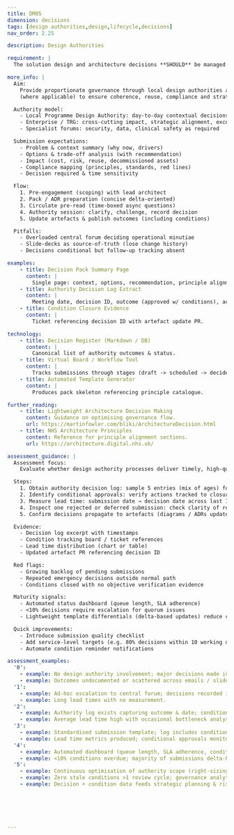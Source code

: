 ```yaml
---
title: DM05
dimension: decisions
tags: [design authorities,design,lifecycle,decisions]
nav_order: 2.25

description: Design Authorities

requirement: |
  The solution design and architecture decisions **SHOULD** be managed through local programme design authorities and TRG at the appropriate stages of the lifecycle. The relevant Lead Architects and Subject Matter Experts (SMEs) are engaged and are supportive.

more_info: |
  Aim:
    Provide proportionate governance through local design authorities and TRG
    (where applicable) to ensure coherence, reuse, compliance and strategic fit.

  Authority model:
    - Local Programme Design Authority: day-to-day contextual decisions
    - Enterprise / TRG: cross-cutting impact, strategic alignment, exceptions
    - Specialist forums: security, data, clinical safety as required

  Submission expectations:
    - Problem & context summary (why now, drivers)
    - Options & trade-off analysis (with recommendation)
    - Impact (cost, risk, reuse, decommissioned assets)
    - Compliance mapping (principles, standards, red lines)
    - Decision required & time sensitivity

  Flow:
    1. Pre-engagement (scoping) with lead architect
    2. Pack / ADR preparation (concise delta-oriented)
    3. Circulate pre-read (time-boxed async questions)
    4. Authority session: clarify, challenge, record decision
    5. Update artefacts & publish outcomes (including conditions)

  Pitfalls:
    - Overloaded central forum deciding operational minutiae
    - Slide-decks as source-of-truth (lose change history)
    - Decisions conditional but follow-up tracking absent

examples: 
    - title: Decision Pack Summary Page
      content: |
        Single page: context, options, recommendation, principle alignment, impacts.
    - title: Authority Decision Log Extract
      content: |
        Meeting date, decision ID, outcome (approved w/ conditions), actions & owners.
    - title: Condition Closure Evidence
      content: |
        Ticket referencing decision ID with artefact update PR.

technology:
    - title: Decision Register (Markdown / DB)
      content: |
        Canonical list of authority outcomes & status.
    - title: Virtual Board / Workflow Tool
      content: |
        Tracks submissions through stages (draft -> scheduled -> decided -> closed).
    - title: Automated Template Generator
      content: |
        Produces pack skeleton referencing principle catalogue.

further_reading:
    - title: Lightweight Architecture Decision Making
      content: Guidance on optimising governance flow.
      url: https://martinfowler.com/bliki/ArchitectureDecision.html
    - title: NHS Architecture Principles
      content: Reference for principle alignment sections.
      url: https://architecture.digital.nhs.uk/

assessment_guidance: |
  Assessment focus:
    Evaluate whether design authority processes deliver timely, high-quality, traceable decisions with managed conditions.

  Steps:
    1. Obtain authority decision log: sample 5 entries (mix of ages) for completeness (context, outcome, conditions, links).
    2. Identify conditional approvals: verify actions tracked to closure; any stale conditions?
    3. Measure lead time: submission date → decision date across last 10 items; identify bottlenecks.
    4. Inspect one rejected or deferred submission: check clarity of remediation guidance.
    5. Confirm decisions propagate to artefacts (diagrams / ADRs updated within agreed window).

  Evidence:
    - Decision log excerpt with timestamps
    - Condition tracking board / ticket references
    - Lead time distribution (chart or table)
    - Updated artefact PR referencing decision ID

  Red flags:
    - Growing backlog of pending submissions
    - Repeated emergency decisions outside normal path
    - Conditions closed with no objective verification evidence

  Maturity signals:
    - Automated status dashboard (queue length, SLA adherence)
    - <10% decisions require escalation for quorum issues
    - Lightweight template differentials (delta-based updates) reduce cycle time

  Quick improvements:
    - Introduce submission quality checklist
    - Add service-level targets (e.g. 80% decisions within 10 working days)
    - Automate condition reminder notifications

assessment_examples:
  '0':
    - example: No design authority involvement; major decisions made informally.
    - example: Outcomes undocumented or scattered across emails / slides.
  '1':
    - example: Ad‑hoc escalation to central forum; decisions recorded inconsistently; conditional approvals rarely tracked.
    - example: Long lead times with no measurement.
  '2':
    - example: Authority log exists capturing outcome & date; conditions tracked manually with gaps.
    - example: Average lead time high with occasional bottleneck analysis.
  '3':
    - example: Standardised submission template; log includes conditions & closure evidence links.
    - example: Lead time metrics produced; conditional approvals monitored (<20% overdue).
  '4':
    - example: Automated dashboard (queue length, SLA adherence, condition ageing) reviewed regularly.
    - example: <10% conditions overdue; majority of submissions delta-based reducing cycle time.
  '5':
    - example: Continuous optimisation of authority scope (right-sizing); median decision lead time improving quarter-on-quarter.
    - example: Zero stale conditions >1 review cycle; governance analytics drive proactive load balancing.
    - example: Decision + condition data feeds strategic planning & risk mitigation.






---
```

